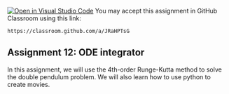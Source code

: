 [![Open in Visual Studio Code](https://classroom.github.com/assets/open-in-vscode-c66648af7eb3fe8bc4f294546bfd86ef473780cde1dea487d3c4ff354943c9ae.svg)](https://classroom.github.com/online_ide?assignment_repo_id=7612669&assignment_repo_type=AssignmentRepo)
You may accept this assignment in GitHub Classroom using this link:

    https://classroom.github.com/a/JRaHPTsG

## Assignment 12: ODE integrator

In this assignment, we will use the 4th-order Runge-Kutta method to solve the double pendulum problem.
We will also learn how to use python to create movies.
